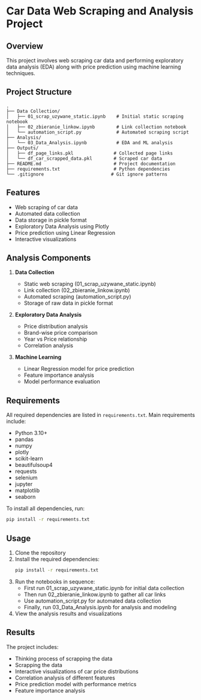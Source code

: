 # Car Data Web Scraping and Analysis Project

## Overview
This project involves web scraping car data and performing exploratory data analysis (EDA) along with price prediction using machine learning techniques.

## Project Structure
```
.
├── Data Collection/
│   ├── 01_scrap_uzywane_static.ipynb    # Initial static scraping notebook
│   ├── 02_zbieranie_linkow.ipynb        # Link collection notebook
│   └── automation_script.py             # Automated scraping script
├── Analysis/
│   └── 03_Data_Analysis.ipynb           # EDA and ML analysis
├── Outputs/
│   ├── df_page_links.pkl               # Collected page links
│   └── df_car_scrapped_data.pkl        # Scraped car data
├── README.md                           # Project documentation
├── requirements.txt                    # Python dependencies
└── .gitignore                         # Git ignore patterns
```

## Features
- Web scraping of car data
- Automated data collection
- Data storage in pickle format
- Exploratory Data Analysis using Plotly
- Price prediction using Linear Regression
- Interactive visualizations

## Analysis Components
1. **Data Collection**
   - Static web scraping (01_scrap_uzywane_static.ipynb)
   - Link collection (02_zbieranie_linkow.ipynb)
   - Automated scraping (automation_script.py)
   - Storage of raw data in pickle format

2. **Exploratory Data Analysis**
   - Price distribution analysis
   - Brand-wise price comparison
   - Year vs Price relationship
   - Correlation analysis

3. **Machine Learning**
   - Linear Regression model for price prediction
   - Feature importance analysis
   - Model performance evaluation

## Requirements
All required dependencies are listed in `requirements.txt`. Main requirements include:
- Python 3.10+
- pandas
- numpy
- plotly
- scikit-learn
- beautifulsoup4
- requests
- selenium
- jupyter
- matplotlib
- seaborn

To install all dependencies, run:
```bash
pip install -r requirements.txt
```

## Usage
1. Clone the repository
2. Install the required dependencies:
   ```bash
   pip install -r requirements.txt
   ```
3. Run the notebooks in sequence:
   - First run 01_scrap_uzywane_static.ipynb for initial data collection
   - Then run 02_zbieranie_linkow.ipynb to gather all car links
   - Use automation_script.py for automated data collection
   - Finally, run 03_Data_Analysis.ipynb for analysis and modeling
4. View the analysis results and visualizations

## Results
The project includes:
- Thinking process of scrapping the data
- Scrapping the data
- Interactive visualizations of car price distributions
- Correlation analysis of different features
- Price prediction model with performance metrics
- Feature importance analysis